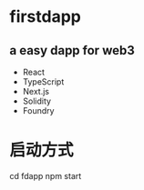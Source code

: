 # firstdapp
## a easy dapp for web3
- React
- TypeScript
- Next.js
- Solidity
- Foundry

# 启动方式
cd fdapp
npm start
